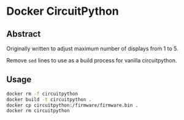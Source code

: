 # Docker CircuitPython

## Abstract

Originally written to adjust maximum number of displays from 1 to 5.

Remove `sed` lines to use as a build process for vanilla circuitpython.

## Usage

```bash
docker rm -f circuitpython
docker build -t circuitpython .
docker cp circuitpython:/firmware/firmware.bin .
docker rm circuitpython
```
